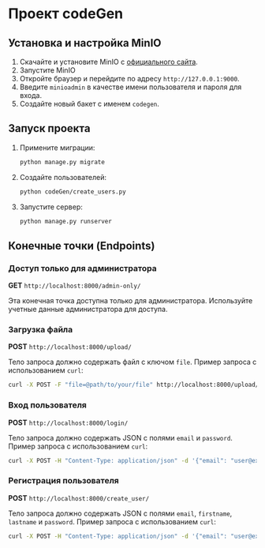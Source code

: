 
# Проект codeGen

## Установка и настройка MinIO

1. Скачайте и установите MinIO с [официального сайта](https://min.io/download).
2. Запустите MinIO
3. Откройте браузер и перейдите по адресу `http://127.0.0.1:9000`.
4. Введите `minioadmin` в качестве имени пользователя и пароля для входа.
5. Создайте новый бакет с именем `codegen`.

## Запуск проекта


1. Примените миграции:
   ```bash
   python manage.py migrate
   ```
2. Создайте пользователей:
   ```bash
   python codeGen/create_users.py
   ```
3. Запустите сервер:
   ```bash
   python manage.py runserver
   ```

## Конечные точки (Endpoints)

### Доступ только для администратора

**GET** `http://localhost:8000/admin-only/`

Эта конечная точка доступна только для администратора. Используйте учетные данные администратора для доступа.

### Загрузка файла

**POST** `http://localhost:8000/upload/`

Тело запроса должно содержать файл с ключом `file`. Пример запроса с использованием `curl`:

```bash
curl -X POST -F "file=@path/to/your/file" http://localhost:8000/upload/
```

### Вход пользователя

**POST** `http://localhost:8000/login/`

Тело запроса должно содержать JSON с полями `email` и `password`. Пример запроса с использованием `curl`:

```bash
curl -X POST -H "Content-Type: application/json" -d '{"email": "user@example.com", "password": "yourpassword"}' http://localhost:8000/login/
```

### Регистрация пользователя

**POST** `http://localhost:8000/create_user/`

Тело запроса должно содержать JSON с полями `email`, `firstname`, `lastname` и `password`. Пример запроса с использованием `curl`:

```bash
curl -X POST -H "Content-Type: application/json" -d '{"email": "user@example.com", "firstname": "John", "lastname": "Doe", "password": "yourpassword"}' http://localhost:8000/create_user/
```